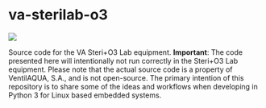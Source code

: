 # va-sterilab-o3
![](http://josenunes.xyz/gif/va-steri-lab.gif)

Source code for the VA Steri+O3 Lab equipment.
**Important**: The code presented here will intentionally not run correctly in the Steri+O3 Lab equipment. Please note that the actual source code is a property of VentilAQUA, S.A., and is not open-source. The primary intention of this repository is to share some of the ideas and workflows when developing in Python 3 for Linux based embedded systems.
